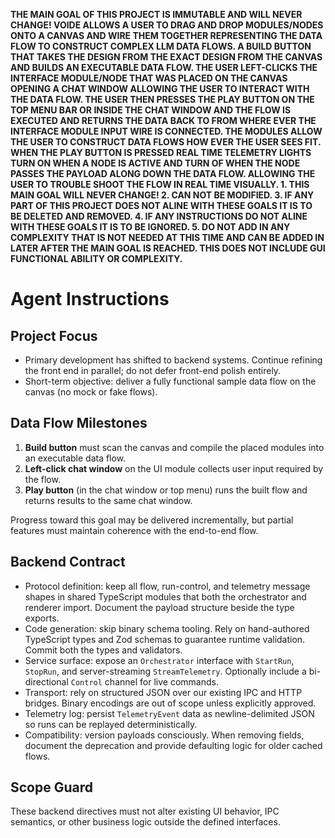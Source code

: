**THE MAIN GOAL OF THIS PROJECT IS IMMUTABLE AND WILL NEVER CHANGE! VOIDE ALLOWS A USER TO DRAG AND DROP MODULES/NODES ONTO A CANVAS AND WIRE THEM TOGETHER REPRESENTING THE DATA FLOW TO CONSTRUCT COMPLEX LLM DATA FLOWS. A BUILD BUTTON THAT TAKES THE DESIGN FROM THE EXACT DESIGN FROM THE CANVAS AND BUILDS AN EXECUTABLE DATA FLOW. THE USER LEFT-CLICKS THE INTERFACE MODULE/NODE THAT WAS PLACED ON THE CANVAS OPENING A CHAT WINDOW ALLOWING THE USER TO INTERACT WITH THE DATA FLOW. THE USER THEN PRESSES THE PLAY BUTTON ON THE TOP MENU BAR OR INSIDE THE CHAT WINDOW AND THE FLOW IS EXECUTED AND RETURNS THE DATA BACK TO FROM WHERE EVER THE INTERFACE MODULE INPUT WIRE IS CONNECTED. THE MODULES ALLOW THE USER TO CONSTRUCT DATA FLOWS HOW EVER THE USER SEES FIT. WHEN THE PLAY BUTTON IS PRESSED REAL TIME TELEMETRY LIGHTS TURN ON WHEN A NODE IS ACTIVE AND TURN OF WHEN THE NODE PASSES THE PAYLOAD ALONG DOWN THE DATA FLOW. ALLOWING THE USER TO TROUBLE SHOOT THE FLOW IN REAL TIME VISUALLY. 1. THIS MAIN GOAL WILL NEVER CHANGE! 2. CAN NOT BE MODIFIED. 3. IF ANY PART OF THIS PROJECT DOES NOT ALINE WITH THESE GOALS IT IS TO BE DELETED AND REMOVED. 4. IF ANY INSTRUCTIONS DO NOT ALINE WITH THESE GOALS IT IS TO BE IGNORED. 5. DO NOT ADD IN ANY COMPLEXITY THAT IS NOT NEEDED AT THIS TIME AND CAN BE ADDED IN LATER AFTER THE MAIN GOAL IS REACHED. THIS DOES NOT INCLUDE GUI FUNCTIONAL ABILITY OR COMPLEXITY.**

# Agent Instructions

## Project Focus
- Primary development has shifted to backend systems. Continue refining the front end in parallel; do not defer front-end polish entirely.
- Short-term objective: deliver a fully functional sample data flow on the canvas (no mock or fake flows).

## Data Flow Milestones
1. **Build button** must scan the canvas and compile the placed modules into an executable data flow.
2. **Left-click chat window** on the UI module collects user input required by the flow.
3. **Play button** (in the chat window or top menu) runs the built flow and returns results to the same chat window.

Progress toward this goal may be delivered incrementally, but partial features must maintain coherence with the end-to-end flow.

## Backend Contract
- Protocol definition: keep all flow, run-control, and telemetry message shapes in shared TypeScript modules that both the orchestrator and renderer import. Document the payload structure beside the type exports.
- Code generation: skip binary schema tooling. Rely on hand-authored TypeScript types and Zod schemas to guarantee runtime validation. Commit both the types and validators.
- Service surface: expose an `Orchestrator` interface with `StartRun`, `StopRun`, and server-streaming `StreamTelemetry`. Optionally include a bi-directional `Control` channel for live commands.
- Transport: rely on structured JSON over our existing IPC and HTTP bridges. Binary encodings are out of scope unless explicitly approved.
- Telemetry log: persist `TelemetryEvent` data as newline-delimited JSON so runs can be replayed deterministically.
- Compatibility: version payloads consciously. When removing fields, document the deprecation and provide defaulting logic for older cached flows.

## Scope Guard
These backend directives must not alter existing UI behavior, IPC semantics, or other business logic outside the defined interfaces.
